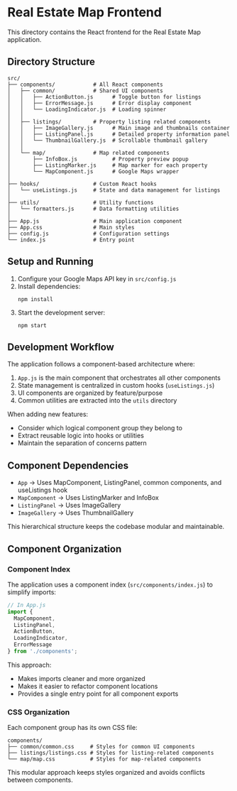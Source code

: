 # Real Estate Map Frontend

This directory contains the React frontend for the Real Estate Map application.

## Directory Structure

```
src/
├── components/            # All React components
│   ├── common/            # Shared UI components
│   │   ├── ActionButton.js      # Toggle button for listings
│   │   ├── ErrorMessage.js      # Error display component
│   │   └── LoadingIndicator.js  # Loading spinner
│   │
│   ├── listings/          # Property listing related components
│   │   ├── ImageGallery.js      # Main image and thumbnails container
│   │   ├── ListingPanel.js      # Detailed property information panel
│   │   └── ThumbnailGallery.js  # Scrollable thumbnail gallery
│   │
│   └── map/               # Map related components
│       ├── InfoBox.js           # Property preview popup
│       ├── ListingMarker.js     # Map marker for each property
│       └── MapComponent.js      # Google Maps wrapper
│
├── hooks/                 # Custom React hooks
│   └── useListings.js     # State and data management for listings
│
├── utils/                 # Utility functions
│   └── formatters.js      # Data formatting utilities
│
├── App.js                 # Main application component
├── App.css                # Main styles
├── config.js              # Configuration settings
└── index.js               # Entry point
```

## Setup and Running

1. Configure your Google Maps API key in `src/config.js`
2. Install dependencies:
   ```
   npm install
   ```
3. Start the development server:
   ```
   npm start
   ```

## Development Workflow

The application follows a component-based architecture where:

1. `App.js` is the main component that orchestrates all other components
2. State management is centralized in custom hooks (`useListings.js`)
3. UI components are organized by feature/purpose
4. Common utilities are extracted into the `utils` directory

When adding new features:
- Consider which logical component group they belong to
- Extract reusable logic into hooks or utilities
- Maintain the separation of concerns pattern

## Component Dependencies

- `App` → Uses MapComponent, ListingPanel, common components, and useListings hook
- `MapComponent` → Uses ListingMarker and InfoBox
- `ListingPanel` → Uses ImageGallery
- `ImageGallery` → Uses ThumbnailGallery

This hierarchical structure keeps the codebase modular and maintainable.

## Component Organization

### Component Index

The application uses a component index (`src/components/index.js`) to simplify imports:

```javascript
// In App.js
import {
  MapComponent,
  ListingPanel,
  ActionButton,
  LoadingIndicator,
  ErrorMessage
} from './components';
```

This approach:
- Makes imports cleaner and more organized
- Makes it easier to refactor component locations
- Provides a single entry point for all component exports

### CSS Organization

Each component group has its own CSS file:

```
components/
├── common/common.css     # Styles for common UI components
├── listings/listings.css # Styles for listing-related components
└── map/map.css           # Styles for map-related components
```

This modular approach keeps styles organized and avoids conflicts between components. 